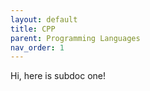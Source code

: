 ```yaml
---
layout: default
title: CPP
parent: Programming Languages
nav_order: 1
---
```

Hi, here is subdoc one!

